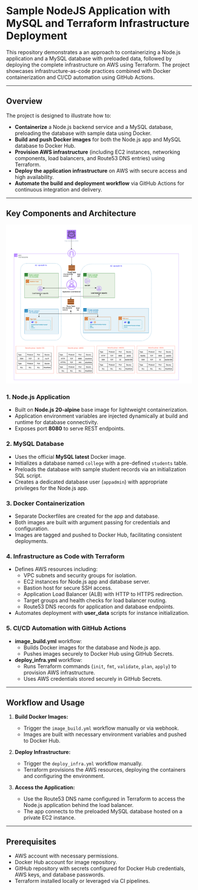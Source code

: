 # Sample NodeJS Application with MySQL and Terraform Infrastructure Deployment

This repository demonstrates a an approach to containerizing a Node.js application and a MySQL database with preloaded data, followed by deploying the complete infrastructure on AWS using Terraform. The project showcases infrastructure-as-code practices combined with Docker containerization and CI/CD automation using GitHub Actions.

---

## Overview

The project is designed to illustrate how to:

- **Containerize** a Node.js backend service and a MySQL database, preloading the database with sample data using Docker.
- **Build and push Docker images** for both the Node.js app and MySQL database to Docker Hub.
- **Provision AWS infrastructure** (including EC2 instances, networking components, load balancers, and Route53 DNS entries) using Terraform.
- **Deploy the application infrastructure** on AWS with secure access and high availability.
- **Automate the build and deployment workflow** via GitHub Actions for continuous integration and delivery.

---

## Key Components and Architecture

<img src= "img/arya_arc.png" alt="Architecture" width="600">

### 1. Node.js Application

- Built on **Node.js 20-alpine** base image for lightweight containerization.
- Application environment variables are injected dynamically at build and runtime for database connectivity.
- Exposes port **8080** to serve REST endpoints.

### 2. MySQL Database

- Uses the official **MySQL latest** Docker image.
- Initializes a database named `college` with a pre-defined `students` table.
- Preloads the database with sample student records via an initialization SQL script.
- Creates a dedicated database user (`appadmin`) with appropriate privileges for the Node.js app.

### 3. Docker Containerization

- Separate Dockerfiles are created for the app and database.
- Both images are built with argument passing for credentials and configuration.
- Images are tagged and pushed to Docker Hub, facilitating consistent deployments.

### 4. Infrastructure as Code with Terraform

- Defines AWS resources including:
  - VPC subnets and security groups for isolation.
  - EC2 instances for Node.js app and database server.
  - Bastion host for secure SSH access.
  - Application Load Balancer (ALB) with HTTP to HTTPS redirection.
  - Target groups and health checks for load balancer routing.
  - Route53 DNS records for application and database endpoints.
- Automates deployment with **user_data** scripts for instance initialization.

### 5. CI/CD Automation with GitHub Actions

- **image_build.yml** workflow:
  - Builds Docker images for the database and Node.js app.
  - Pushes images securely to Docker Hub using GitHub Secrets.
- **deploy_infra.yml** workflow:
  - Runs Terraform commands (`init`, `fmt`, `validate`, `plan`, `apply`) to provision AWS infrastructure.
  - Uses AWS credentials stored securely in GitHub Secrets.

---

## Workflow and Usage

1. **Build Docker Images:**
   - Trigger the `image_build.yml` workflow manually or via webhook.
   - Images are built with necessary environment variables and pushed to Docker Hub.

2. **Deploy Infrastructure:**
   - Trigger the `deploy_infra.yml` workflow manually.
   - Terraform provisions the AWS resources, deploying the containers and configuring the environment.

3. **Access the Application:**
   - Use the Route53 DNS name configured in Terraform to access the Node.js application behind the load balancer.
   - The app connects to the preloaded MySQL database hosted on a private EC2 instance.
---

## Prerequisites

- AWS account with necessary permissions.
- Docker Hub account for image repository.
- GitHub repository with secrets configured for Docker Hub credentials, AWS keys, and database passwords.
- Terraform installed locally or leveraged via CI pipelines.

